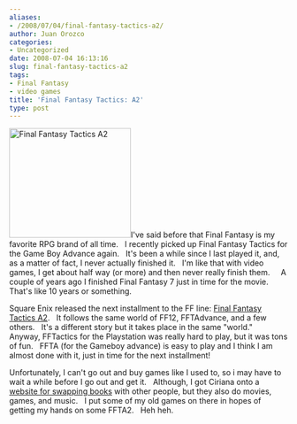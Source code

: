 ```yaml
---
aliases:
- /2008/07/04/final-fantasy-tactics-a2/
author: Juan Orozco
categories:
- Uncategorized
date: 2008-07-04 16:13:16
slug: final-fantasy-tactics-a2
tags:
- Final Fantasy
- video games
title: 'Final Fantasy Tactics: A2'
type: post
---
```


<img class="alignleft size-medium wp-image-472" title="FFTA2" src="https://i1.wp.com/guamaso.com/wp-content/uploads/2008/07/180757b.jpg?resize=220%2C198" alt="Final Fantasy Tactics A2" width="220" height="198" data-recalc-dims="1" />I've said before that Final Fantasy is my favorite RPG brand of all time.   I recently picked up Final Fantasy Tactics for the Game Boy Advance again.   It's been a while since I last played it, and, as a matter of fact, I never actually finished it.   I'm like that with video games, I get about half way (or more) and then never really finish them.     A couple of years ago I finished Final Fantasy 7 just in time for the movie.   That's like 10 years or something.

Square Enix released the next installment to the FF line: <a href="http://www.ebgames.com/Catalog/ProductDetails.aspx?sku=180757" target="_blank" rel="noopener noreferrer">Final Fantasy Tactics A2</a>.   It follows the same world of FF12, FFTAdvance, and a few others.   It's a different story but it takes place in the same "world."   Anyway, FFTactics for the Playstation was really hard to play, but it was tons of fun.   FFTA (for the Gameboy advance) is easy to play and I think I am almost done with it, just in time for the next installment!

Unfortunately, I can't go out and buy games like I used to, so i may have to wait a while before I go out and get it.   Although, I got Ciriana onto a <a href="http://www.swaptree.com" target="_blank" rel="noopener noreferrer">website for swapping books</a> with other people, but they also do movies, games, and music.   I put some of my old games on there in hopes of getting my hands on some FFTA2.   Heh heh.